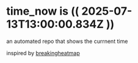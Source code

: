 # time_now is (( 2025-07-13T13:00:00.834Z ))

an automated repo that shows the currnent time

inspired by [breakingheatmap](https://github.com/breakingheatmap/breakingheatmap)